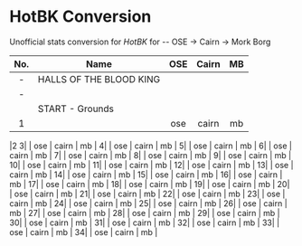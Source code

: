 # HotBK Conversion

Unofficial stats conversion for _HotBK_ for -- OSE -> Cairn -> Mork Borg

| No.   | Name                        | OSE                  | Cairn             | MB                |
| :----:| --------------------------- |:--------------------:| :----------------:| :----------------:|
| -     | HALLS OF THE BLOOD KING     |                      |                   |                   |
| -     |    |    |    |    |
|| START - Grounds    |    |    |    |
| 1| | ose  | cairn  | mb  |

<!-- next number to 37 -->

|2
3| | ose  | cairn  | mb  |
4| | ose  | cairn  | mb  |
5| | ose  | cairn  | mb  |
6| | ose  | cairn  | mb  |
7| | ose  | cairn  | mb  |
8| | ose  | cairn  | mb  |
9| | ose  | cairn  | mb  |
10| | ose  | cairn  | mb  |
11| | ose  | cairn  | mb  |
12| | ose  | cairn  | mb  |
13| | ose  | cairn  | mb  |
14| | ose  | cairn  | mb  |
15| | ose  | cairn  | mb  |
16| | ose  | cairn  | mb  |
17| | ose  | cairn  | mb  |
18| | ose  | cairn  | mb  |
19| | ose  | cairn  | mb  |
20| | ose  | cairn  | mb  |
21| | ose  | cairn  | mb  |
22| | ose  | cairn  | mb  |
23| | ose  | cairn  | mb  |
24| | ose  | cairn  | mb  |
25| | ose  | cairn  | mb  |
26| | ose  | cairn  | mb  |
27| | ose  | cairn  | mb  |
28| | ose  | cairn  | mb  |
29| | ose  | cairn  | mb  |
30| | ose  | cairn  | mb  |
31| | ose  | cairn  | mb  |
32| | ose  | cairn  | mb  |
33| | ose  | cairn  | mb  |
34| | ose  | cairn  | mb  |
